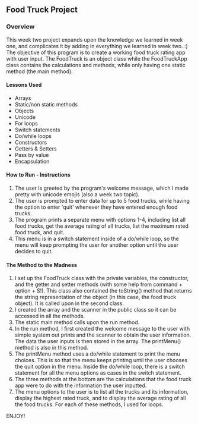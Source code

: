 ## Food Truck Project
### Overview
This week two project expands upon the knowledge we learned in week one, and complicates it by adding in everything we learned in week two. :) The objective of this program is to create a working food truck rating app with user input. The FoodTruck is an object class while the FoodTruckApp class contains the calculations and methods, while only having one static method (the main method).

#### Lessons Used
* Arrays
* Static/non static methods
* Objects
* Unicode
* For loops
* Switch statements
* Do/while loops
* Constructors
* Getters & Setters
* Pass by value
* Encapsulation

#### How to Run - Instructions
1. The user is greeted by the program's welcome message, which I made pretty with unicode emojis (also a week two topic).
2. The user is prompted to enter data for up to 5 food trucks, while having the option to enter 'quit' whenever they have entered enough food trucks.
3. The program prints a separate menu with options 1-4, including list all food trucks, get the average rating of all trucks, list the maximum rated food truck, and quit.
4. This menu is in a switch statement inside of a do/while loop, so the menu will keep prompting the user for another option until the user decides to quit.

#### The Method to the Madness
1. I set up the FoodTruck class with the private variables, the constructor, and the getter and setter methods (with some help from command + option + S!). This class also contained the toString() method that returns the string representation of the object (in this case, the food truck object). It is called upon in the second class.
2. I created the array and the scanner in the public class so it can be accessed in all the methods.
3. The static main method calls upon the run method.
4. In the run method, I first created the welcome message to the user with simple system out prints and the scanner to obtain the user information. The data the user inputs is then stored in the array. The printMenu() method is also in this method.
5. The printMenu method uses a do/while statement to print the menu choices. This is so that the menu keeps printing until the user chooses the quit option in the menu. Inside the do/while loop, there is a switch statement for all the menu options as cases in the switch statement.
6. The three methods at the bottom are the calculations that the food truck app were to do with the information the user inputted.
7. The menu options to the user is to list all the trucks and its information, display the highest rated truck, and to display the average rating of all the food trucks. For each of these methods, I used for loops.

ENJOY!
